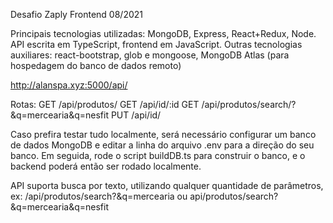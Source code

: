 Desafio Zaply Frontend 08/2021

Principais tecnologias utilizadas: MongoDB, Express, React+Redux, Node.
API escrita em TypeScript, frontend em JavaScript.
Outras tecnologias auxiliares: react-bootstrap, glob e mongoose, MongoDB Atlas (para hospedagem do banco de dados remoto)

http://alanspa.xyz:5000/api/

Rotas:
GET /api/produtos/
GET /api/id/:id
GET /api/produtos/search/?&q=mercearia&q=nesfit
PUT /api/id/

Caso prefira testar tudo localmente, será necessário configurar um banco de dados MongoDB e editar a linha do arquivo .env para a direção do seu banco.
Em seguida, rode o script buildDB.ts para construir o banco, e o backend poderá então ser rodado localmente.

API suporta busca por texto, utilizando qualquer quantidade de parâmetros, ex:
/api/produtos/search?&q=mercearia
ou
api/produtos/search?&q=mercearia&q=nesfit
